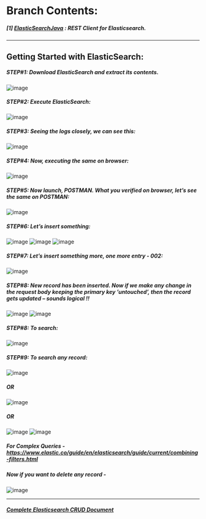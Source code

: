 # **Branch Contents:**

##### [1] [ElasticSearchJava](https://github.com/rahulvaish/ElasticSearch-Java/tree/ElasticSearchJava) : REST Client for Elasticsearch.


<hr>

## Getting Started with ElasticSearch:

##### STEP#1: Download ElasticSearch and extract its contents.
![image](https://user-images.githubusercontent.com/689226/49922686-74744200-fed7-11e8-9ee0-408d4dc22e0f.png)

##### STEP#2: Execute ElasticSearch:
![image](https://user-images.githubusercontent.com/689226/49922750-9e2d6900-fed7-11e8-9e8d-57fe2babaf4a.png)

##### STEP#3: Seeing the logs closely, we can see this:
![image](https://user-images.githubusercontent.com/689226/49922805-c7e69000-fed7-11e8-8325-91984876fc72.png)

##### STEP#4: Now, executing the same on browser:
![image](https://user-images.githubusercontent.com/689226/49922807-c9b05380-fed7-11e8-943e-7ab4cf339a36.png)

##### STEP#5: Now launch, POSTMAN. What you verified on browser, let’s see the same on POSTMAN:
![image](https://user-images.githubusercontent.com/689226/49923846-b9e63e80-feda-11e8-9753-8d8106ce28bb.png)

##### STEP#6: Let’s insert something:
![image](https://user-images.githubusercontent.com/689226/49922814-d03ecb00-fed7-11e8-8e50-e8278e1db80f.png)
![image](https://user-images.githubusercontent.com/689226/49922818-d2088e80-fed7-11e8-9310-017b26bc8394.png)
![image](https://user-images.githubusercontent.com/689226/49922822-d46ae880-fed7-11e8-970d-f974f9cf9524.png)
##### STEP#7: Let’s insert something more, one more entry - 002:
![image](https://user-images.githubusercontent.com/689226/49922827-d6cd4280-fed7-11e8-99ad-7107bdf65f44.png)
##### STEP#8: New record has been inserted. Now if we make any change in the request body keeping the primary key ’untouched’, then the record gets updated – sounds logical !!
![image](https://user-images.githubusercontent.com/689226/49922830-d92f9c80-fed7-11e8-9576-928e2175b96e.png)
![image](https://user-images.githubusercontent.com/689226/49922841-dd5bba00-fed7-11e8-9125-f7856abb5723.png)
##### STEP#8: To search:
![image](https://user-images.githubusercontent.com/689226/49922857-e056aa80-fed7-11e8-9449-dff0d942c287.png)
##### STEP#9: To search any record:
![image](https://user-images.githubusercontent.com/689226/49922879-e3ea3180-fed7-11e8-8435-14a28788bc3e.png)
##### OR
![image](https://user-images.githubusercontent.com/689226/49922896-e64c8b80-fed7-11e8-8f87-616ecad34e19.png)
##### OR 
![image](https://user-images.githubusercontent.com/689226/49922904-e8aee580-fed7-11e8-9c18-5ba6427fc1ad.png)
![image](https://user-images.githubusercontent.com/689226/49922910-eba9d600-fed7-11e8-8c00-c67dbd9cc158.png)
##### For Complex Queries - https://www.elastic.co/guide/en/elasticsearch/guide/current/combining-filters.html  
##### Now if you want to delete any record - 
![image](https://user-images.githubusercontent.com/689226/49922914-efd5f380-fed7-11e8-913d-6ccc93286798.png)

<hr>

##### [Complete Elasticsearch CRUD Document](https://github.com/rahulvaish/ReferenceDocuments/tree/master/UnderstandingElasticsearch)


